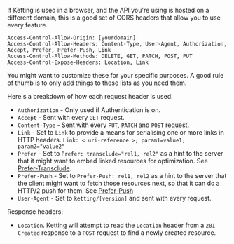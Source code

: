 If Ketting is used in a browser, and the API you're using is hosted on a
different domain, this is a good set of CORS headers that allow you to
use every feature.

```http
Access-Control-Allow-Origin: [yourdomain]
Access-Control-Allow-Headers: Content-Type, User-Agent, Authorization, Accept, Prefer, Prefer-Push, Link
Access-Control-Allow-Methods: DELETE, GET, PATCH, POST, PUT
Access-Control-Expose-Headers: Location, Link
```

You might want to customize these for your specific purposes. A good rule
of thumb is to only add things to these lists as you need them.

Here's a breakdown of how each request header is used:

* `Authorization` - Only used if Authentication is on.
* `Accept` - Sent with every `GET` request.
* `Content-Type` - Sent with every `PUT`, `PATCH` and `POST` request.
* `Link` - Set to `Link` to provide a means for serialising one or more links in HTTP headers. `Link: < uri-reference >; param1=value1; param2="value2"`
* `Prefer` - Set to `Prefer: transclude="rel1, rel2"` as a hint to the server
  that it might want to embed linked resources for optimization. See
  [Prefer-Transclude][2].
* `Prefer-Push` - Set to `Prefer-Push: rel1, rel2` as a hint to the server
  that the client might want to fetch those resources next, so that it can
  do a HTTP/2 push for them. See [Prefer-Push][1]
* `User-Agent` - Set to `ketting/[version]` and sent with every request.

Response headers:

* `Location`. Ketting will attempt to read the `Location` header from a
  `201 Created` response to a `POST` request to find a newly created
  resource.

[1]: https://tools.ietf.org/html/draft-pot-prefer-push-01
[2]: https://inadarei.github.io/draft-prefer-transclude/
